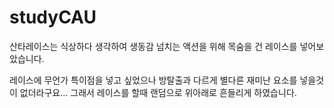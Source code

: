 # studyCAU


산타레이스는 식상하다 생각하여
생동감 넘치는 액션을 위해 
목숨을 건 레이스를 넣어보았습니다.

레이스에 무언가 특이점을 넣고 싶었으나 방탈출과 다르게 별다른 재미난 요소를 넣을것이 없더라구요...
그래서 레이스를 할때 랜덤으로 위아래로 흔들리게 하였습니다. 

